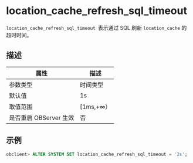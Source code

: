 location_cache_refresh_sql_timeout 
=======================================================

`location_cache_refresh_sql_timeout `表示通过 SQL 刷新 `location_cache` 的超时时间。

描述 
-----------------------



|        属性        |    描述     |
|------------------|-----------|
| 参数类型             | 时间类型      |
| 默认值              | 1s        |
| 取值范围             | \[1ms,+∞） |
| 是否重启 OBServer 生效 | 否         |



示例 
-----------------------

```sql
obclient> ALTER SYSTEM SET location_cache_refresh_sql_timeout = '2s';
```


